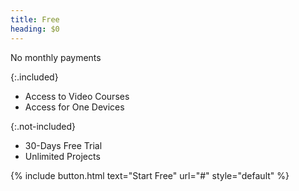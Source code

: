 ```yaml
---
title: Free
heading: $0
---
```


No monthly payments

{:.included}
- Access to Video Courses
- Access for One Devices

{:.not-included}
- 30-Days Free Trial
- Unlimited Projects

{% include button.html text="Start Free" url="#" style="default" %}